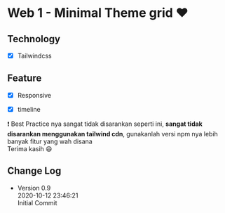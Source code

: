 # Web 1 - Minimal Theme grid ❤️
## Technology
- [x] Tailwindcss

## Feature
- [x] Responsive
- [x] timeline


❗ Best Practice nya sangat tidak disarankan seperti ini, **sangat tidak disarankan menggunakan tailwind cdn**, gunakanlah versi npm nya lebih banyak fitur yang wah disana\
Terima kasih 😄



## Change Log
- Version 0.9\
    2020-10-12 23:46:21\
    Initial Commit

